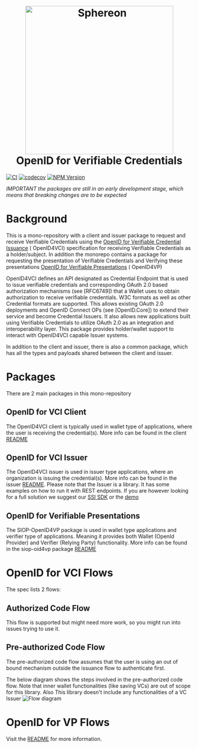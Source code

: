 <h1 align="center">
  <br>
  <a href="https://www.sphereon.com"><img src="https://sphereon.com/content/themes/sphereon/assets/img/logo.svg" alt="Sphereon" width="400"></a>
    <br>OpenID for Verifiable Credentials
  <br>
</h1>

[![CI](https://github.com/Sphereon-Opensource/OID4VC/actions/workflows/build-test-on-pr.yml/badge.svg)](https://github.com/Sphereon-Opensource/OID4VC/actions/workflows/build-test-on-pr.yml) [![codecov](https://codecov.io/gh/Sphereon-Opensource/OID4VC/branch/develop/graph/badge.svg)](https://codecov.io/gh/Sphereon-Opensource/OID4VC) [![NPM Version](https://img.shields.io/npm/v/@sphereon/oid4vci-client.svg)](https://npm.im/@sphereon/oid4vci-client)

_IMPORTANT the packages are still in an early development stage, which means that breaking changes are to be expected_

# Background

This is a mono-repository with a client and issuer package to request and receive Verifiable Credentials using
the [OpenID for Verifiable Credential Issuance](https://openid.net/specs/openid-4-verifiable-credential-issuance-1_0.html) (
OpenID4VCI) specification for receiving Verifiable Credentials as a holder/subject. In addition the monorepo contains a package
for requesting the presentation of Verifiable Credentials and Verifying these presentations [OpenID for Verifiable Presentations](https://openid.net/specs/openid-4-verifiable-presentations-1_0.html) (
OpenID4VP)

OpenID4VCI defines an API designated as Credential Endpoint that is used to issue verifiable credentials and
corresponding OAuth 2.0 based authorization mechanisms (see [RFC6749]) that a Wallet uses to obtain authorization to
receive verifiable credentials. W3C formats as well as other Credential formats are supported. This allows existing
OAuth 2.0 deployments and OpenID Connect OPs (see [OpenID.Core]) to extend their service and become Credential Issuers.
It also allows new applications built using Verifiable Credentials to utilize OAuth 2.0 as an integration and
interoperability layer. This package provides holder/wallet support to interact with OpenID4VCI capable Issuer systems.

In addition to the client and issuer, there is also a common package, which has all the types and payloads shared between the client and issuer.

# Packages
There are 2 main packages in this mono-repository

## OpenID for VCI Client

The OpenID4VCI client is typically used in wallet type of applications, where the user is receiving the credential(s). More info can be found in the client [README](./packages/client/README.md)

## OpenID for VCI Issuer

The OpenID4VCI issuer is used in issuer type applications, where an organization is issuing the credential(s). More info can be found in the issuer [README](./packages/issuer/README.md). 
Please note that the Issuer is a library. It has some examples on how to run it with REST endpoints. If you are however looking for a full solution we suggest our [SSI SDK](https://github.com/Sphereon-Opensource/ssi-sdk) or the [demo](https://github.com/Sphereon-Opensource/OID4VC-demo)

## OpenID for Verifiable Presentations

The SIOP-OpenID4VP package is used in wallet type applications and verifier type of applications. Meaning it provides both Wallet (OpenId Provider) and Verifier (Relying Party) functionality. More info can be found in the siop-oid4vp package [README](./packages/siop-oid4vp/README.md)

# OpenID for VCI Flows

The spec lists 2 flows:

## Authorized Code Flow

This flow is supported but might need more work, so you might run into issues trying to use it.

## Pre-authorized Code Flow

The pre-authorized code flow assumes that the user is using an out of bound mechanism outside the issuance flow to
authenticate first.

The below diagram shows the steps involved in the pre-authorized code flow. Note that inner wallet functionalities (like
saving VCs) are out of scope for this library. Also This library doesn't include any functionalities of a VC Issuer
![Flow diagram](https://www.plantuml.com/plantuml/proxy?cache=no&src=https://raw.githubusercontent.com/Sphereon-Opensource/OID4VC-client/develop/docs/preauthorized-code-flow.puml)

# OpenID for VP Flows

Visit the [README](./packages/siop-oid4vp/README.md) for more information.
